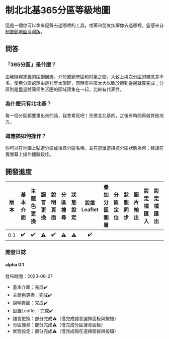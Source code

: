 # 制北北基365分區等級地圖

這是一個你可以拿來記錄去過哪裡的工具，或著和朋友炫耀你去過哪裡。靈感來自[制鄉鎮地圖臺灣版](https://github.com/mb10001114/townTaiwan)。

## 問答

### 「365分區」是什麼？

由我隨興定義的區劃層級，介於鄉鎮市區和村里之間，大致上與[次分區](https://zh.wikipedia.org/zh-tw/臺北市次分區列表)的概念差不多。使用分區的理由是村里太瑣碎，同時有些區太大以致於擦到邊邊就算完成；分區則是盡量將同個生活圈的區域匯集在一起，比較有代表性。

### 為什麼只有北北基？

每一個分區都要畫出來的話，我會累死吧！先做北北基的，之後有時間再做其他地方。

### 這應該如何操作？

你可以在地圖上點選分區或搜尋分區名稱，並在選單選擇該分區狀態為何；建議在寬螢幕上操作體驗較佳。

## 開發進度

**版本**|**基本介面**|**主題色更換**|**語言更換**|**說明頁面**|**分區搜尋**|**狀態設定**|**設置Leaflet**|**疊加分區圖層**|**分區定位**|**狀態同步**|**圖片輸出**|**設定檔匯入**|**設定檔匯出**|**發布GitHub Page**
:-----:|:-----:|:-----:|:-----:|:-----:|:-----:|:-----:|:-----:|:-----:|:-----:|:-----:|:-----:|:-----:|:-----:|:-----:
0.1|✔️|✔️|⚠️|✔️|⚠️|⚠️|✔️| | | | | | |

### 開發日誌

#### alpha 0.1

發布時間：2023-06-27

- 基本介面：完成✔️
- 主題色更換：完成✔️
- 說明頁面：完成✔️
- 設置Leaflet：完成✔️
- 語言更換：部分完成⚠️（僅完成語言選擇面板與按鈕）
- 分區搜尋：部分完成⚠️（僅完成分區搜尋面板）
- 狀態設定：部分完成⚠️（僅完成現在選擇面板與按鈕）
